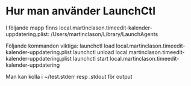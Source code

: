 # Hur man använder LaunchCtl

I följande mapp finns local.martinclason.timeedit-kalender-uppdatering.plist:
/Users/martinclason/Library/LaunchAgents

Följande kommandon viktiga:
launchctl load local.martinclason.timeedit-kalender-uppdatering.plist
launchctl unload local.martinclason.timeedit-kalender-uppdatering.plist
launchctl start local.martinclason.timeedit-kalender-uppdatering

Man kan kolla i ~/test.stderr resp .stdout för output


